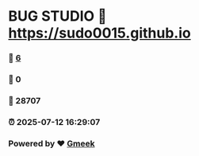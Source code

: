 # BUG STUDIO :link: https://sudo0015.github.io 
### :page_facing_up: [6](https://sudo0015.github.io/tag.html) 
### :speech_balloon: 0 
### :hibiscus: 28707 
### :alarm_clock: 2025-07-12 16:29:07 
### Powered by :heart: [Gmeek](https://github.com/Meekdai/Gmeek)
